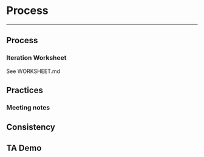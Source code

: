 # Process
---

## Process

### Iteration Worksheet

See WORKSHEET.md

## Practices

### Meeting notes



## Consistency


## TA Demo

